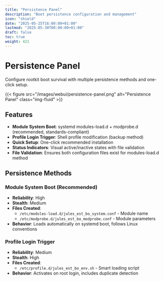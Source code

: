 ```yaml
---
title: "Persistence Panel"
description: "Boot persistence configuration and management"
icon: "shield"
date: "2025-05-25T16:00:00+01:00"
lastmod: "2025-05-30T00:00:00+01:00"
draft: false
toc: true
weight: 421
---
```


# Persistence Panel

Configure rootkit boot survival with multiple persistence methods and one-click setup.

{{< figure src="/images/webui/persistence-panel.png" alt="Persistence Panel" class="img-fluid" >}}

## Features

- **Module System Boot**: systemd modules-load.d + modprobe.d (recommended, standards-compliant)
- **Profile Login Trigger**: Shell profile modification (backup method)
- **Quick Setup**: One-click recommended installation
- **Status Indicators**: Visual active/inactive states with file validation
- **File Validation**: Ensures both configuration files exist for modules-load.d method

## Persistence Methods

### Module System Boot (Recommended)
- **Reliability**: High
- **Stealth**: Medium  
- **Files Created**:
  - `/etc/modules-load.d/jules_est_bo_system.conf` - Module name
  - `/etc/modprobe.d/jules_est_bo_modprobe.conf` - Module parameters
- **Behavior**: Loads automatically on systemd boot, follows Linux conventions

### Profile Login Trigger  
- **Reliability**: Medium
- **Stealth**: High
- **Files Created**:
  - `/etc/profile.d/jules_est_bo_env.sh` - Smart loading script
- **Behavior**: Activates on root login, includes duplicate detection 
